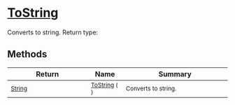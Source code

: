 # [ToString](./HierarchyElement-100664015.md)

Converts to string.
Return type:
## Methods

| Return | Name | Summary | 
| --- | --- | --- | 
| <sub>[String](https://docs.microsoft.com/en-us/dotnet/api/System.String)</sub><img width=200/>| <sub>[ToString](./HierarchyElement-100664015.md) (  )</sub>| <sub>Converts to string.</sub><img width=200/>| <br>


